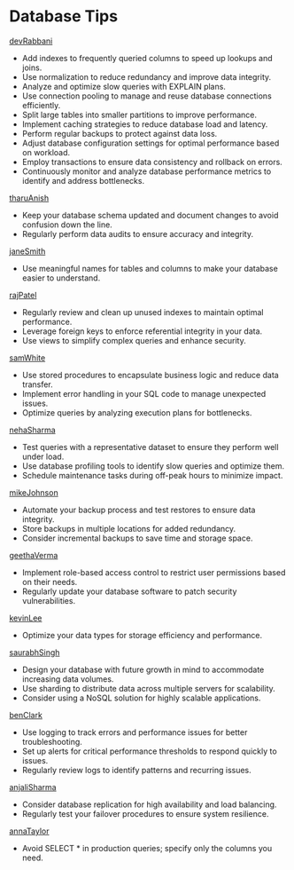 # Database Tips

[devRabbani](https://github.com/devRabbani)

- Add indexes to frequently queried columns to speed up lookups and joins.
- Use normalization to reduce redundancy and improve data integrity.
- Analyze and optimize slow queries with EXPLAIN plans.
- Use connection pooling to manage and reuse database connections efficiently.
- Split large tables into smaller partitions to improve performance.
- Implement caching strategies to reduce database load and latency.
- Perform regular backups to protect against data loss.
- Adjust database configuration settings for optimal performance based on workload.
- Employ transactions to ensure data consistency and rollback on errors.
- Continuously monitor and analyze database performance metrics to identify and address bottlenecks.

[tharuAnish](https://github.com/tharuAnish)

- Keep your database schema updated and document changes to avoid confusion down the line.
- Regularly perform data audits to ensure accuracy and integrity.

[janeSmith](https://github.com/janeSmith)

- Use meaningful names for tables and columns to make your database easier to understand.

[rajPatel](https://github.com/rajPatel)

- Regularly review and clean up unused indexes to maintain optimal performance.
- Leverage foreign keys to enforce referential integrity in your data.
- Use views to simplify complex queries and enhance security.

[samWhite](https://github.com/samWhite)

- Use stored procedures to encapsulate business logic and reduce data transfer.
- Implement error handling in your SQL code to manage unexpected issues.
- Optimize queries by analyzing execution plans for bottlenecks.

[nehaSharma](https://github.com/nehaSharma)

- Test queries with a representative dataset to ensure they perform well under load.
- Use database profiling tools to identify slow queries and optimize them.
- Schedule maintenance tasks during off-peak hours to minimize impact.

[mikeJohnson](https://github.com/mikeJohnson)

- Automate your backup process and test restores to ensure data integrity.
- Store backups in multiple locations for added redundancy.
- Consider incremental backups to save time and storage space.

[geethaVerma](https://github.com/geethaVerma)

- Implement role-based access control to restrict user permissions based on their needs.
- Regularly update your database software to patch security vulnerabilities.

[kevinLee](https://github.com/kevinLee)

- Optimize your data types for storage efficiency and performance.

[saurabhSingh](https://github.com/saurabhSingh)

- Design your database with future growth in mind to accommodate increasing data volumes.
- Use sharding to distribute data across multiple servers for scalability.
- Consider using a NoSQL solution for highly scalable applications.

[benClark](https://github.com/benClark)

- Use logging to track errors and performance issues for better troubleshooting.
- Set up alerts for critical performance thresholds to respond quickly to issues.
- Regularly review logs to identify patterns and recurring issues.

[anjaliSharma](https://github.com/anjaliSharma)

- Consider database replication for high availability and load balancing.
- Regularly test your failover procedures to ensure system resilience.

[annaTaylor](https://github.com/annaTaylor)

- Avoid SELECT \* in production queries; specify only the columns you need.
